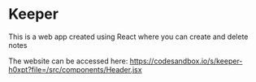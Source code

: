 # Keeper

This is a web app created using React where you can create and delete notes

The website can be accessed here: https://codesandbox.io/s/keeper-h0xpt?file=/src/components/Header.jsx
